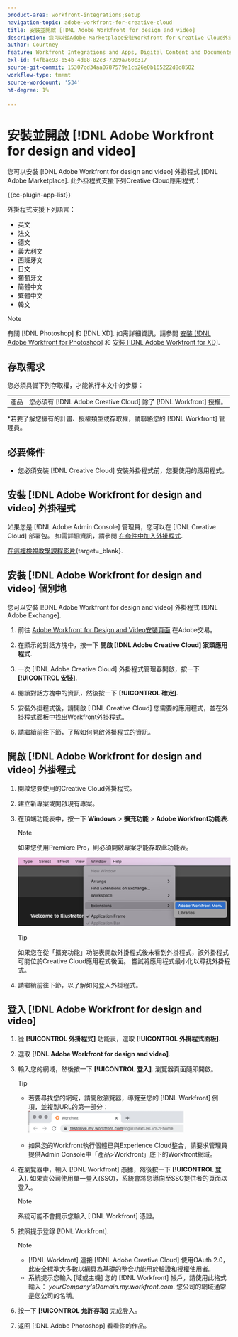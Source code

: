 ```yaml
---
product-area: workfront-integrations;setup
navigation-topic: adobe-workfront-for-creative-cloud
title: 安裝並開啟 [!DNL Adobe Workfront for design and video]
description: 您可以從Adobe Marketplace安裝Workfront for Creative Cloud外掛程式。
author: Courtney
feature: Workfront Integrations and Apps, Digital Content and Documents
exl-id: f4fbae93-b54b-4d08-82c3-72a9a760c317
source-git-commit: 15307cd34aa0787579a1cb26e0b165222d8d8502
workflow-type: tm+mt
source-wordcount: '534'
ht-degree: 1%

---
```


# 安裝並開啟 [!DNL Adobe Workfront for design and video]

您可以安裝 [!DNL Adobe Workfront for design and video] 外掛程式 [!DNL Adobe Marketplace]. 此外掛程式支援下列Creative Cloud應用程式：

{{cc-plugin-app-list}}

外掛程式支援下列語言：

* 英文
* 法文
* 德文
* 義大利文
* 西班牙文
* 日文
* 葡萄牙文
* 簡體中文
* 繁體中文
* 韓文

>[!NOTE]
>
>有關 [!DNL Photoshop] 和 [!DNL XD]. 如需詳細資訊，請參閱 [安裝 [!DNL Adobe Workfront for Photoshop]](/help/quicksilver/workfront-integrations-and-apps/adobe-workfront-for-creative-cloud/wf-cc-install-ps.md) 和 [安裝 [!DNL Adobe Workfront for XD]](/help/quicksilver/workfront-integrations-and-apps/adobe-workfront-for-creative-cloud/wf-adobe-xd-install.md).


## 存取需求

您必須具備下列存取權，才能執行本文中的步驟：

<table style="table-layout:auto"> 
 <col> 
 <col> 
 <tbody> 
 <!-- <tr> 
   <td role="rowheader">[!DNL Adobe Workfront] plan*</td> 
   <td> <p>[!UICONTROL Pro] or higher</p> </td> 
  </tr> 
  <tr data-mc-conditions=""> 
   <td role="rowheader">[!DNL Adobe Workfront] license*</td> 
   <td> <p>[!UICONTROL Work] or [!UICONTROL Plan]</p> </td> 
  </tr> -->
  <tr> 
   <td role="rowheader">產品</td> 
   <td>您必須有 [!DNL Adobe Creative Cloud] 除了 [!DNL Workfront] 授權。</td> 
  </tr> 
 </tbody> 
</table>

&#42;若要了解您擁有的計畫、授權類型或存取權，請聯絡您的 [!DNL Workfront] 管理員。

## 必要條件

* 您必須安裝 [!DNL Creative Cloud] 安裝外掛程式前，您要使用的應用程式。

## 安裝 [!DNL Adobe Workfront for design and video] 外掛程式

如果您是 [!DNL Adobe Admin Console] 管理員，您可以在 [!DNL Creative Cloud] 部署包。 如需詳細資訊，請參閱 [在套件中加入外掛程式](https://helpx.adobe.com/in/enterprise/using/manage-extensions.html).

[在這裡檢視教學課程影片](https://www.youtube.com/watch?v=zzvXNLIBzrc){target=_blank}.

## 安裝 [!DNL Adobe Workfront for design and video] 個別地

您可以安裝 [!DNL Adobe Workfront for design and video] 外掛程式 [!DNL Adobe Exchange].

1. 前往 [Adobe Workfront for Design and Video安裝頁面](https://adobe.com/go/cc_plugins_discover_plugin?pluginId=108938&amp;workflow=share) 在Adobe交易。
1. 在顯示的對話方塊中，按一下 **開啟 [!DNL Adobe Creative Cloud] 案頭應用程式**.
1. 一次 [!DNL Adobe Creative Cloud] 外掛程式管理器開啟，按一下 **[!UICONTROL 安裝]**.
1. 閱讀對話方塊中的資訊，然後按一下 **[!UICONTROL 確定]**.
1. 安裝外掛程式後，請開啟 [!DNL Creative Cloud] 您需要的應用程式，並在外掛程式面板中找出Workfront外掛程式。

1. 請繼續前往下節，了解如何開啟外掛程式的資訊。

## 開啟 [!DNL Adobe Workfront for design and video] 外掛程式

1. 開啟您要使用的Creative Cloud外掛程式。

1. 建立新專案或開啟現有專案。

1. 在頂端功能表中，按一下 **Windows** > **擴充功能** > **Adobe Workfront功能表**.

   >[!NOTE]
   >
   >如果您使用Premiere Pro，則必須開啟專案才能存取此功能表。

   ![](assets/adobe-workfront-menu.png)


   >[!TIP]
   >
   >如果您在從「擴充功能」功能表開啟外掛程式後未看到外掛程式，該外掛程式可能位於Creative Cloud應用程式後面。 嘗試將應用程式最小化以尋找外掛程式。

1. 請繼續前往下節，以了解如何登入外掛程式。


## 登入 [!DNL Adobe Workfront for design and video]

1. 從 **[!UICONTROL 外掛程式]** 功能表，選取 **[!UICONTROL 外掛程式面板]**.
1. 選取 **[!DNL Adobe Workfront for design and video]**.
1. 輸入您的網域，然後按一下 **[!UICONTROL 登入]**. 瀏覽器頁面隨即開啟。

   >[!TIP]
   >
   >* 若要尋找您的網域，請開啟瀏覽器，導覽至您的 [!DNL Workfront] 例項，並複製URL的第一部分：\
      >![](assets/domain-350x50.png)
   >
   > * 如果您的Workfront執行個體已與Experience Cloud整合，請要求管理員提供Admin Console中「產品>Workfront」底下的Workfront網域。


1. 在瀏覽器中，輸入 [!DNL Workfront] 憑據，然後按一下 **[!UICONTROL 登入]**. 如果貴公司使用單一登入(SSO)，系統會將您導向至SSO提供者的頁面以登入。

   >[!NOTE]
   >
   >系統可能不會提示您輸入 [!DNL Workfront] 憑證。

1. 按照提示登錄 [!DNL Workfront].

   >[!NOTE]
   >
   >* [!DNL Workfront] 連接 [!DNL Adobe Creative Cloud] 使用OAuth 2.0，此安全標準大多數以網頁為基礎的整合功能用於驗證和授權使用者。
   >* 系統提示您輸入 [域或主機] 您的 [!DNL Workfront] 帳戶，請使用此格式輸入： *yourCompany&#39;sDomain.my.workfront.com*. 您公司的網域通常是您公司的名稱。


1. 按一下 **[!UICONTROL 允許存取]** 完成登入。
1. 返回 [!DNL Adobe Photoshop] 看看你的作品。


